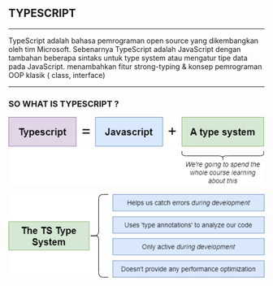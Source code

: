 ## **TYPESCRIPT**
---

TypeScript  adalah bahasa pemrograman open source yang dikembangkan oleh tim Microsoft. Sebenarnya TypeScript adalah JavaScript dengan tambahan beberapa sintaks untuk type system atau mengatur tipe data pada JavaScript. menambahkan fitur strong-typing & konsep pemrograman OOP klasik ( class, interface)



---

### **SO WHAT IS TYPESCRIPT ?**

![Chat Preview](https://github.com/zainuddin-maker/typescript/blob/master/diagrams-01%20-%20int.png?raw=true)

![Chat Preview](https://github.com/zainuddin-maker/typescript/blob/master/diagrams-02%20-%20types.drawio.png?raw=true)
